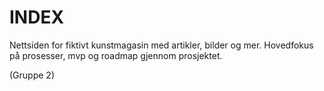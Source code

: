 # INDEX
Nettsiden for fiktivt kunstmagasin med artikler, bilder og mer. 
Hovedfokus på prosesser, mvp og roadmap gjennom prosjektet. 

(Gruppe 2)
